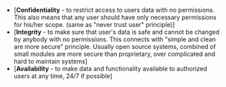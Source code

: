  * [**Confidentiality** - to restrict access to users data with no permissions. This also means that any user should have only necessary permissions for his/her scope. (same as "never trust user" principle)]
 * [**Integrity** - to make sure that user's data is safe and cannot be changed by anybody with no permissions. This connects with "simple and clean are more secure" principle. Usually open source systems, combined of small modules  are more secure than proprietary, over complicated and hard to maintain systems]
 * [**Availability** - to make data and functionality available to authorized users at any time, 24/7 if possible]


